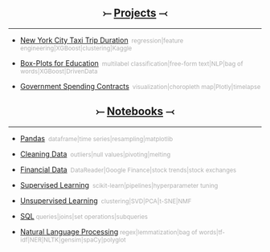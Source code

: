 <h2 align="center">&#10522; <a href="projects.html">Projects</a> &#10521;</h2>	
<hr>

* [New York City Taxi Trip Duration](nyctaxi.md)<span style="color:#AFAFAF;font-size:0.85em;">&nbsp;&nbsp;regression|feature engineering|XGBoost|clustering|Kaggle</span>

* [Box-Plots for Education](boxplots.md)<span style="color:#AFAFAF;font-size:0.85em;">&nbsp;&nbsp;multilabel classification|free-form text|NLP|bag of words|XGBoost|DrivenData</span>

* [Government Spending Contracts](gov.md)<span style="color:#AFAFAF;font-size:0.85em;">&nbsp;&nbsp;visualization|choropleth map|Plotly|timelapse</span>

<h2 align="center">&#10522; <a href="notebooks.html">Notebooks</a> &#10521;</h2>	
<hr>

* [Pandas](pandas.html#bottom)<span style="color:#AFAFAF;font-size:0.85em;">&nbsp;&nbsp;dataframe|time series|resampling|matplotlib</span>

* [Cleaning Data](cleaning_data.html#bottom)<span style="color:#AFAFAF;font-size:0.85em;">&nbsp;&nbsp;outliers|null values|pivoting|melting</span>

* [Financial Data](financial.html#bottom)<span style="color:#AFAFAF;font-size:0.85em;">&nbsp;&nbsp;DataReader|Google Finance|stock trends|stock exchanges</span>

* [Supervised Learning](supervised_learning.html#bottom)<span style="color:#AFAFAF;font-size:0.85em;">&nbsp;&nbsp;scikit-learn|pipelines|hyperparameter tuning</span>

* [Unsupervised Learning](unsupervised_learning.html#bottom)<span style="color:#AFAFAF;font-size:0.85em;">&nbsp;&nbsp;clustering|SVD|PCA|t-SNE|NMF</span>

* [SQL](SQL.md)<span style="color:#AFAFAF;font-size:0.85em;">&nbsp;queries|joins|set operations|subqueries</span>

* [Natural Language Processing](NLP.md)<span style="color:#AFAFAF;font-size:0.85em;">&nbsp;regex|lemmatization|bag of words|tf-idf|NER|NLTK|gensim|spaCy|polyglot</span>
